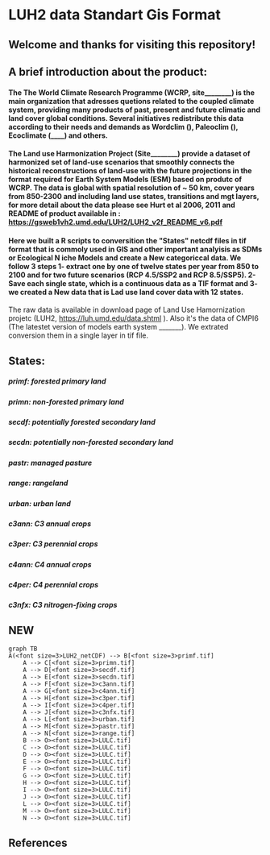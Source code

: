 # LUH2 data Standart Gis Format

## Welcome and thanks for visiting this repository!

## A brief introduction about the product:
#### The The World Climate Research Programme (WCRP, site________) is the main organization that adresses quetions related to the coupled climate system, providing many products of past, present and future climatic and land cover global conditions. Several initiatives redistribute this data according to their needs and demands as Wordclim (______), Paleoclim (______), Ecoclimate (____) and others.

#### The Land use Harmonization Project (Site________) provide a dataset of harmonized set of land-use scenarios that smoothly connects the historical reconstructions of land-use with the future projections in the format required for Earth System Models (ESM) based on produtc of WCRP. The data is global with spatial resolution of ~ 50 km, cover years from 850-2300 and including land use states, transitions and mgt layers, for more detail about the data please see Hurt et al 2006, 2011 and README of product  available in : https://gsweb1vh2.umd.edu/LUH2/LUH2_v2f_README_v6.pdf 

#### Here we built a R scripts to conversition the "States" netcdf files in tif format that is commoly used in GIS and other important analyisis as SDMs or Ecological N iche Models and create a New categoriccal  data. We follow 3 steps 1- extract one by one of twelve states per year from 850 to 2100 and for two future scenarios (RCP 4.5/SSP2 and RCP 8.5/SSP5). 2- Save each single state, which is a continuous data as a TIF format and 3- we created a New data that is Lad use land cover data with 12 states. 


The raw data is available in download page of Land Use Hamornization projetc  (LUH2, https://luh.umd.edu/data.shtml ). Also it's the data of CMPI6 (The latestet version of models earth system _______). We extrated   conversion them in a single layer in tif file. 

## States:
##### primf: forested primary land
##### primn: non-forested primary land
##### secdf: potentially forested secondary land
##### secdn: potentially non-forested secondary land
##### pastr: managed pasture
##### range: rangeland
##### urban: urban land
##### c3ann: C3 annual crops
##### c3per: C3 perennial crops
##### c4ann: C4 annual crops
##### c4per: C4 perennial crops
##### c3nfx: C3 nitrogen-fixing crops



## NEW


```mermaid
graph TB
A(<font size=3>LUH2_netCDF) --> B[<font size=3>primf.tif]
    A --> C[<font size=3>primn.tif]
    A --> D[<font size=3>secdf.tif]
    A --> E[<font size=3>secdn.tif]
    A --> F[<font size=3>c3ann.tif]
    A --> G[<font size=3>c4ann.tif]
    A --> H[<font size=3>c3per.tif]
    A --> I[<font size=3>c4per.tif]
    A --> J[<font size=3>c3nfx.tif]
    A --> L[<font size=3>urban.tif]
    A --> M[<font size=3>pastr.tif]
    A --> N[<font size=3>range.tif]
    B --> O><font size=3>LULC.tif]
    C --> O><font size=3>LULC.tif]
    D --> O><font size=3>LULC.tif]
    E --> O><font size=3>LULC.tif]
    F --> O><font size=3>LULC.tif]
    G --> O><font size=3>LULC.tif]
    H --> O><font size=3>LULC.tif]
    I --> O><font size=3>LULC.tif]
    J --> O><font size=3>LULC.tif]
    L --> O><font size=3>LULC.tif]
    M --> O><font size=3>LULC.tif]
    N --> O><font size=3>LULC.tif]
```

## References 





